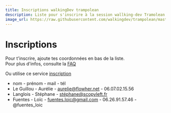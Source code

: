 ```yaml
---
title: Inscriptions walkingDev trampolean
description: Liste pour s'inscrire à la session wallking-dev Tramolean
image_url: https://raw.githubusercontent.com/walkingdev/trampolean/master/media/inscription.png
---
```



# Inscriptions

Pour t'inscrire, ajoute tes coordonnées en bas de la liste.  
Pour plus d'infos, consulte la [FAQ](http://walkingdev.fr/#walkingdev/trampolean/blob/master/faq.md)  

Ou utilise ce service [inscription](https://www.eventbrite.fr/e/billets-formation-lean-startup-itinerante-pour-mettre-en-marche-ou-tester-son-projet-29638759327)

* nom - prénom - mail - tél
* Le Guillou - Aurélie - aurelie@flowher.net - 06.07.02.15.56
* Langlois - Stéphane - stéphane@scopyleft.fr
* Fuentes - Loïc - fuentes.loic@gmail.com - 06.26.91.57.46 - @fuentes_loic
